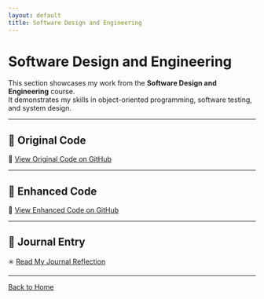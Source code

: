 ```yaml
---
layout: default
title: Software Design and Engineering
---
```


# Software Design and Engineering

This section showcases my work from the **Software Design and Engineering** course.  
It demonstrates my skills in object-oriented programming, software testing, and system design.

---

## 🧩 Original Code
🔗 [View Original Code on GitHub](https://github.com/MikeCMPSC/MikeCMPSC.github.io/tree/main/software-design-engineering/original-code)

---

## 🚀 Enhanced Code
🔗 [View Enhanced Code on GitHub](https://github.com/MikeCMPSC/MikeCMPSC.github.io/tree/main/software-design-engineering/enhanced-code)

---

## 🧠 Journal Entry
✳️ [Read My Journal Reflection](./journal.md)

---

[Back to Home](../)
